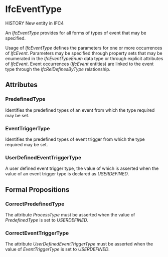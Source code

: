 # IfcEventType

>
<!-- end of short definition -->
 HISTORY New entity in IFC4

An _IfcEventType_ provides for all forms of types of event that may be specified.

Usage of _IfcEventType_ defines the parameters for one or more occurrences of _IfcEvent_. Parameters may be specified through property sets that may be enumerated in the _IfcEventTypeEnum_ data type or through explicit attributes of _IfcEvent_. Event occurrences (_IfcEvent_ entities) are linked to the event type through the _IfcRelDefinesByType_ relationship.

## Attributes

### PredefinedType
Identifies the predefined types of an event from which the type required may be set.

### EventTriggerType
Identifies the predefined types of event trigger from which the type required may be set.

### UserDefinedEventTriggerType
A user defined event trigger type, the value of which is asserted when the value of an event trigger type is declared as _USERDEFINED_.

## Formal Propositions

### CorrectPredefinedType
The attribute _ProcessType_ must be asserted when the value of _PredefinedType_ is set to _USERDEFINED_.

### CorrectEventTriggerType
The attribute _UserDefinedEventTriggerType_ must be asserted when the value of _EventTriggerType_ is set to _USERDEFINED_.

